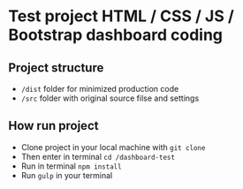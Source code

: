 # Test project HTML / CSS / JS / Bootstrap dashboard coding
## Project structure
- `/dist` folder for minimized production code
- `/src` folder with original source filse and settings
## How run project
- Clone project in your local machine with `git clone`
- Then enter in terminal `cd /dashboard-test`
- Run in terminal `npm install`
- Run `gulp` in your terminal

